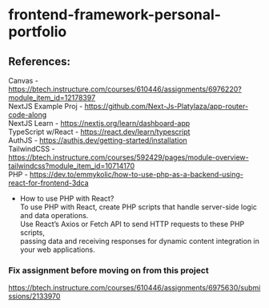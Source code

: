 # frontend-framework-personal-portfolio

## References:

Canvas - https://btech.instructure.com/courses/610446/assignments/6976220?module_item_id=12178397  
NextJS Example Proj - https://github.com/Next-Js-Platylaza/app-router-code-along  
NextJS Learn - https://nextjs.org/learn/dashboard-app  
TypeScript w/React - https://react.dev/learn/typescript  
AuthJS - https://authjs.dev/getting-started/installation  
TailwindCSS - https://btech.instructure.com/courses/592429/pages/module-overview-tailwindcss?module_item_id=10714170  
PHP - https://dev.to/emmykolic/how-to-use-php-as-a-backend-using-react-for-frontend-3dca

-   How to use PHP with React?  
    To use PHP with React, create PHP scripts that handle server-side logic and data operations.  
    Use React’s Axios or Fetch API to send HTTP requests to these PHP scripts,  
    passing data and receiving responses for dynamic content integration in your web applications.

### Fix assignment before moving on from this project

https://btech.instructure.com/courses/610446/assignments/6975630/submissions/2133970
